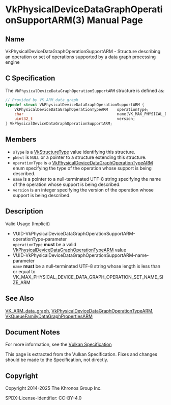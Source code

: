 # VkPhysicalDeviceDataGraphOperationSupportARM(3) Manual Page

## Name

VkPhysicalDeviceDataGraphOperationSupportARM - Structure describing an operation or set of operations supported by a data graph processing engine



## [](#_c_specification)C Specification

The `VkPhysicalDeviceDataGraphOperationSupportARM` structure is defined as:

```c++
// Provided by VK_ARM_data_graph
typedef struct VkPhysicalDeviceDataGraphOperationSupportARM {
    VkPhysicalDeviceDataGraphOperationTypeARM    operationType;
    char                                         name[VK_MAX_PHYSICAL_DEVICE_DATA_GRAPH_OPERATION_SET_NAME_SIZE_ARM];
    uint32_t                                     version;
} VkPhysicalDeviceDataGraphOperationSupportARM;
```

## [](#_members)Members

- `sType` is a [VkStructureType](https://registry.khronos.org/vulkan/specs/latest/man/html/VkStructureType.html) value identifying this structure.
- `pNext` is `NULL` or a pointer to a structure extending this structure.
- `operationType` is a [VkPhysicalDeviceDataGraphOperationTypeARM](https://registry.khronos.org/vulkan/specs/latest/man/html/VkPhysicalDeviceDataGraphOperationTypeARM.html) enum specifying the type of the operation whose support is being described.
- `name` is a pointer to a null-terminated UTF-8 string specifying the name of the operation whose support is being described.
- `version` is an integer specifying the version of the operation whose support is being described.

## [](#_description)Description

Valid Usage (Implicit)

- [](#VUID-VkPhysicalDeviceDataGraphOperationSupportARM-operationType-parameter)VUID-VkPhysicalDeviceDataGraphOperationSupportARM-operationType-parameter  
  `operationType` **must** be a valid [VkPhysicalDeviceDataGraphOperationTypeARM](https://registry.khronos.org/vulkan/specs/latest/man/html/VkPhysicalDeviceDataGraphOperationTypeARM.html) value
- [](#VUID-VkPhysicalDeviceDataGraphOperationSupportARM-name-parameter)VUID-VkPhysicalDeviceDataGraphOperationSupportARM-name-parameter  
  `name` **must** be a null-terminated UTF-8 string whose length is less than or equal to VK\_MAX\_PHYSICAL\_DEVICE\_DATA\_GRAPH\_OPERATION\_SET\_NAME\_SIZE\_ARM

## [](#_see_also)See Also

[VK\_ARM\_data\_graph](https://registry.khronos.org/vulkan/specs/latest/man/html/VK_ARM_data_graph.html), [VkPhysicalDeviceDataGraphOperationTypeARM](https://registry.khronos.org/vulkan/specs/latest/man/html/VkPhysicalDeviceDataGraphOperationTypeARM.html), [VkQueueFamilyDataGraphPropertiesARM](https://registry.khronos.org/vulkan/specs/latest/man/html/VkQueueFamilyDataGraphPropertiesARM.html)

## [](#_document_notes)Document Notes

For more information, see the [Vulkan Specification](https://registry.khronos.org/vulkan/specs/latest/html/vkspec.html#VkPhysicalDeviceDataGraphOperationSupportARM)

This page is extracted from the Vulkan Specification. Fixes and changes should be made to the Specification, not directly.

## [](#_copyright)Copyright

Copyright 2014-2025 The Khronos Group Inc.

SPDX-License-Identifier: CC-BY-4.0